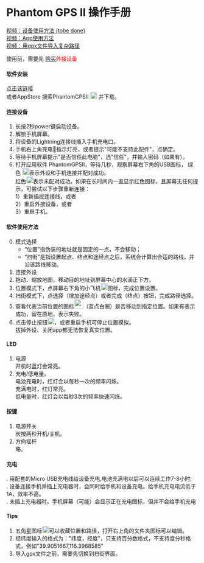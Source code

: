 Phantom GPS II 操作手册
==== 
[视频：设备使用方法 (tobe done)](http://www.xxxxgpsmock.com)<br>
[视频：App使用方法](http://player.youku.com/embed/XNDIyMjg4NTgwMA==)<br>
[视频：用gpx文件导入复杂路径](http://player.youku.com/embed/XNDIyMjg4NTA0NA==)<br>

使用前，需要先 [购买](http://phantomgps.com)<font  color="red">外接设备</font><br>
#### 软件安装
   [点击该链接](https://apps.apple.com/cn/app/phantomgpsii/id1484343559) <br>或者AppStore 搜索PhantomGPSII <img src="http://phantomgps.com/assets/icon-83.5@2x.png" width="18"> 并下载。

#### 连接设备
1.	长按2秒power键启动设备。<br>
2.	解锁手机屏幕。<br>
2.	将设备的Lightning连接线插入手机充电口。<br>
4.	手机右上角充电🔋指示灯亮，或者提示"可能不支持此配件"，点确定。<br>
5.	等待手机屏幕提示"是否信任此电脑"，选"信任"，并输入密码（如果有）。<br>
6.	打开应用软件 PhantomGPSII，等待几秒，观察屏幕右下角的USB图标， 绿色 <img src="http://phantomgps.com/assets/connected@2x.png" width="18">表示外设和手机连接并配对成功。<br>
红色<img src="http://phantomgps.com/assets/disconnected@2x.png" width="18">表示未配对成功。如果在长时间内一直显示红色图标，且屏幕无任何提示，可尝试以下步骤重新连接：<br>
	1）重新插拔连接线，或者<br>
	2）重启外接设备，或者<br>
	3）重启手机。<br>
	
#### 软件使用方法<br>
0.	模式选择
	- “位置”指伪装的地址就是固定的一点，不会移动；
	- “扫街”是指设置起点、终点和途经点之后，系统会计算出合适的路线，并沿该路线移动。
1.	连接外设
2.	拖动、缩放地图，移动目的地址到屏幕中心的水滴正下方。
3.	位置模式下，点屏幕右下角的小飞机<img src="http://phantomgps.com/assets/flyto_2.png" width="18">图标，完成位置设置。
4.	扫街模式下，点选择（增加途经点）或者完成（终点）按钮，完成路径选择。
5.	查看代表当前位置的图标<img src="http://phantomgps.com/assets/bluecycle.png" width="24">（蓝点白圈）是否移动到指定位置。如果有表示成功，留在原地，表示失败。
6.	点击停止按钮<img src="http://phantomgps.com/assets/stop@2x.png" width="18">，或者重启手机可停止位置模拟。<br>
	拔掉外设、关闭app都无法恢复真实位置。

#### LED
1.	电源<br>
	开机时蓝灯会常亮。<br>
2.	充电/低电量。<br>
	电池充电时，红灯会以每秒一次的频率闪烁。<br>
	充满电时，红灯常亮。<br>
	低电量时，红灯会以每秒3次的频率快速闪烁。<br>

#### 按键
1.	电源开关<br>
	长按两秒开机/关机。<br>
2.	方向摇杆<br>
		略。<br>

#### 充电
.	用配套的Micro USB充电线给设备充电,电池充满电以后可以连续工作7-8小时;<br>
.	设备连接手机并插上充电器时，会同时给手机和设备充电。给手机充电电流低于1A，效率不高。<br>
.	未插上充电器时，手机屏幕（可能）会显示正在充电图标，但并不会给手机充电<br>

 
#### Tips
1.	五角星图标<img src="http://phantomgps.com/assets/star.png" width="18">可以收藏位置和路径，打开右上角的文件夹图标可以编辑。
2.	经纬度输入的格式为："纬度，经度"，只支持百分数格式，不支持度分秒格式，例如"39.9051667,116.3968585"
3.	导入gpx文件之前，需要先切换到扫街界面。<br>

